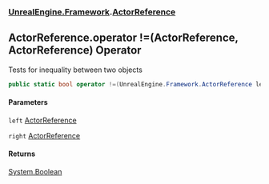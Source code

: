 ### [UnrealEngine.Framework](UnrealEngine_Framework.md 'UnrealEngine.Framework').[ActorReference](ActorReference.md 'UnrealEngine.Framework.ActorReference')
## ActorReference.operator !=(ActorReference, ActorReference) Operator
Tests for inequality between two objects  
```csharp
public static bool operator !=(UnrealEngine.Framework.ActorReference left, UnrealEngine.Framework.ActorReference right);
```
#### Parameters
<a name='UnrealEngine_Framework_ActorReference_op_Inequality(UnrealEngine_Framework_ActorReference_UnrealEngine_Framework_ActorReference)_left'></a>
`left` [ActorReference](ActorReference.md 'UnrealEngine.Framework.ActorReference')  
  
<a name='UnrealEngine_Framework_ActorReference_op_Inequality(UnrealEngine_Framework_ActorReference_UnrealEngine_Framework_ActorReference)_right'></a>
`right` [ActorReference](ActorReference.md 'UnrealEngine.Framework.ActorReference')  
  
#### Returns
[System.Boolean](https://docs.microsoft.com/en-us/dotnet/api/System.Boolean 'System.Boolean')  
